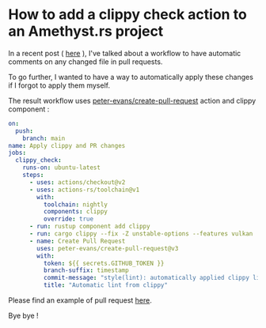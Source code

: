 # How to add a clippy check action to an Amethyst.rs project

In a recent post ( <a href="https://www.grzi.dev/blog/clippy-check-action-on-amethyst-rs" target="_blank">here</a> ), I've talked about a workflow to have automatic comments on any changed file in pull requests.

To go further, I wanted to have a way to automatically apply these changes if I forgot to apply them myself.

The result workflow uses <a href="https://www.github.com/peter-evans/create-pull-request" target="_blank">peter-evans/create-pull-request</a> action and clippy component : 
  
```yaml
on:
  push:
    branch: main
name: Apply clippy and PR changes
jobs:
  clippy_check:
    runs-on: ubuntu-latest
    steps:
      - uses: actions/checkout@v2
      - uses: actions-rs/toolchain@v1
        with:
          toolchain: nightly
          components: clippy
          override: true
      - run: rustup component add clippy
      - run: cargo clippy --fix -Z unstable-options --features vulkan
      - name: Create Pull Request
        uses: peter-evans/create-pull-request@v3
        with:
          token: ${{ secrets.GITHUB_TOKEN }}
          branch-suffix: timestamp
          commit-message: "style(lint): automatically applied clippy lint"
          title: "Automatic lint from clippy"
```

Please find an example of pull request <a href="https://github.com/grzi/rrss2imap/pull/7" target="_blank">here</a>.

Bye bye !
